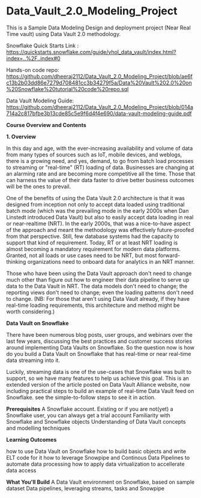 # Data_Vault_2.0_Modeling_Project
This is a Sample Data Modeling Design and deployment project (Near Real Time vault) using Data Vault 2.0 methodology. 

Snowflake Quick Starts Link : https://quickstarts.snowflake.com/guide/vhol_data_vault/index.html?index=..%2F..index#0


Hands-on code repo: https://github.com/dheeraj2112/Data_Vault_2.0_Modeling_Project/blob/ae6fc13b2b03dd86e7279d708481cc3b34279f5a/Data%20Vault%202.0%20on%20Snowflake%20tutorial%20code%20repo.sql


Data Vault Modeling Guide:  https://github.com/dheeraj2112/Data_Vault_2.0_Modeling_Project/blob/014a714a2c817bfbe3b13cde85c5e9f6d4f4e690/data-vault-modeling-guide.pdf

**Course Overview and Contents**

**1. Overview**

In this day and age, with the ever-increasing availability and volume of data from many types of sources such as IoT, mobile devices, and weblogs, there is a growing need, and yes, demand, to go from batch load processes to streaming or "real-time" (RT) loading of data. Businesses are changing at an alarming rate and are becoming more competitive all the time. Those that can harness the value of their data faster to drive better business outcomes will be the ones to prevail.

One of the benefits of using the Data Vault 2.0 architecture is that it was designed from inception not only to accept data loaded using traditional batch mode (which was the prevailing mode in the early 2000s when Dan Linstedt introduced Data Vault) but also to easily accept data loading in real or near-realtime (NRT). In the early 2000s, that was a nice-to-have aspect of the approach and meant the methodology was effectively future-proofed from that perspective. Still, few database systems had the capacity to support that kind of requirement. Today, RT or at least NRT loading is almost becoming a mandatory requirement for modern data platforms. Granted, not all loads or use cases need to be NRT, but most forward-thinking organizations need to onboard data for analytics in an NRT manner.

Those who have been using the Data Vault approach don't need to change much other than figure out how to engineer their data pipeline to serve up data to the Data Vault in NRT. The data models don't need to change; the reporting views don't need to change; even the loading patterns don't need to change. (NB: For those that aren't using Data Vault already, if they have real-time loading requirements, this architecture and method might be worth considering.)

**Data Vault on Snowflake**

There have been numerous blog posts, user groups, and webinars over the last few years, discussing the best practices and customer success stories around implementing Data Vaults on Snowflake. So the question now is how do you build a Data Vault on Snowflake that has real-time or near real-time data streaming into it.

Luckily, streaming data is one of the use-cases that Snowflake was built to support, so we have many features to help us achieve this goal. This is an extended version of the article posted on Data Vault Alliance website, now including practical steps to build an example of real-time Data Vault feed on Snowflake. see the simple-to-follow steps to see it in action.

**Prerequisites**
A Snowflake account. Existing or if you are not(yet) a Snowflake user, you can always get a trial account
Familiarity with Snowflake and Snowflake objects
Understanding of Data Vault concepts and modelling techniques


**Learning Outcomes**

how to use Data Vault on Snowflake
how to build basic objects and write ELT code for it
how to leverage Snowpipe and Continous Data Pipelines to automate data processing
how to apply data virtualization to accellerate data access


**What You'll Build**
A Data Vault environment on Snowflake, based on sample dataset
Data pipelines, leveraging streams, tasks and Snowpipe

<EOD>

